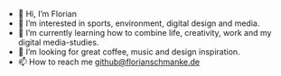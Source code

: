 - 👋 Hi, I’m Florian
- 👀 I’m interested in sports, environment, digital design and media.
- 🌱 I’m currently learning how to combine life, creativity, work and my digital media-studies. 
- 💞️ I’m looking for great coffee, music and design inspiration. 
- 📫 How to reach me github@florianschmanke.de

<!---
floriangregor/floriangregor is a ✨ special ✨ repository because its `README.md` (this file) appears on your GitHub profile.
You can click the Preview link to take a look at your changes.
--->
